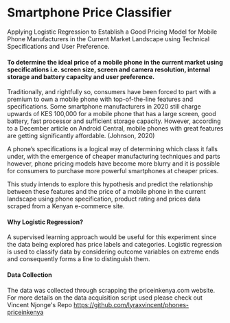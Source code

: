 # Smartphone Price Classifier
Applying Logistic Regression to Establish a Good Pricing Model for Mobile Phone Manufacturers in the Current Market Landscape using Technical Specifications and User Preference.

#### To determine the ideal price of a mobile phone in the current market using specifications i.e. screen size, screen and camera resolution, internal storage and battery capacity and user preference.

Traditionally, and rightfully so, consumers have been forced to part with a premium to own a mobile phone with top-of-the-line features and specifications. Some smartphone manufacturers in 2020 still charge upwards of KES 100,000 for a mobile phone that has a large screen, good battery, fast processor and sufficient storage capacity. However, according to a December article on Android Central, mobile phones with great features are getting significantly affordable. (Johnson, 2020)

A phone’s specifications is a logical way of determining which class it falls under, with the emergence of cheaper manufacturing techniques and parts however, phone pricing models have become more blurry and it is possible for consumers to purchase more powerful smartphones at cheaper prices.

This study intends to explore this hypothesis and predict the relationship between these features and the price of a mobile phone in the current landscape using phone specification, product rating and prices data scraped from a Kenyan e-commerce site.

#### Why Logistic Regression?

A supervised learning approach would be useful for this experiment since the data being explored has price labels and categories. Logistic regression is used to classify data by considering outcome variables on extreme ends and consequently forms a line to distinguish them.

#### Data Collection

The data was collected through scrapping the priceinkenya.com website. For more details on the data acquisition script used please check out Vincent Njonge's Repo https://github.com/lyraxvincent/phones-priceinkenya 
